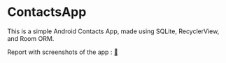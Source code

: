 # ContactsApp
This is a simple Android Contacts App, made using SQLite, RecyclerView, and Room ORM.

Report with screenshots of the app : [🔗](https://raw.githubusercontent.com/n4rk/ContactsApp/VF%20Compte%20Rendu%20-%20TP%20Annuaire.pdf)
